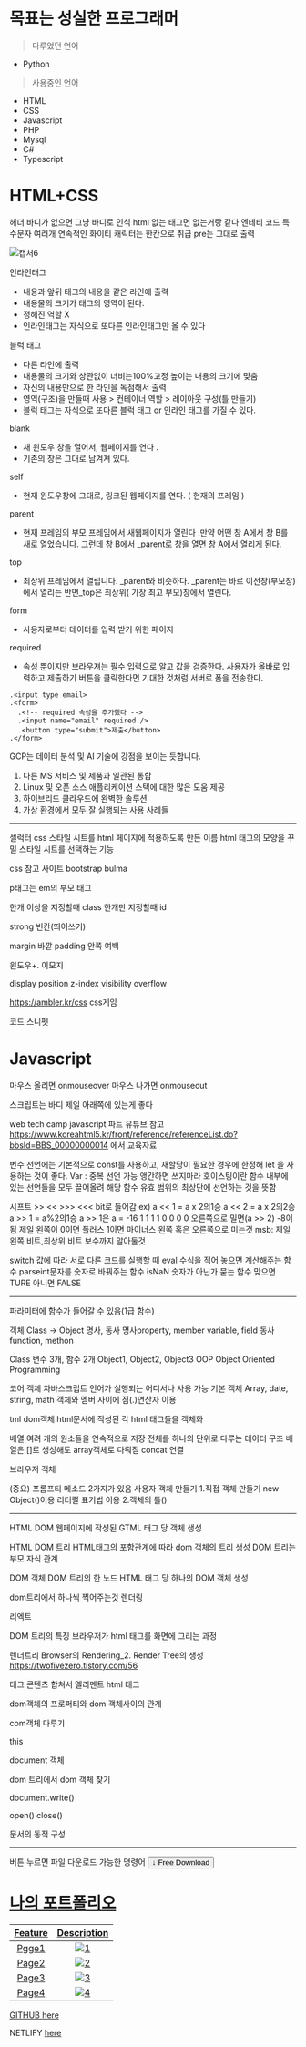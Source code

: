 # 목표는 성실한 프로그래머
>다루었던 언어
- Python

>사용중인 언어
- HTML
- CSS
- Javascript
- PHP
- Mysql 
- C#
- Typescript

# HTML+CSS

헤더 바디가 없으면 그냥 바디로 인식
html 없는 태그면 없는거랑 같다
엔테티 코드 특수문자
여러개 연속적인 화이티 캐릭터는 한칸으로 취급
pre는 그대로 출력

![캡처6](https://user-images.githubusercontent.com/80075223/204142494-7a843763-70be-475e-bc73-694451631f56.PNG)

인라인태그  
+ 내용과 앞뒤 태그의 내용을 같은 라인에 출력
+ 내용물의 크기가 태그의 영역이 된다.
+ 정해진 역할 X
+ 인라인태그는 자식으로 또다른 인라인태그만 올 수 있다

블럭 태그 
* 다른 라인에 출력
* 내용물의 크기와 상관없이 너비는100%고정 높이는 내용의 크기에 맞춤
* 자신의 내용만으로 한 라인을 독점해서 출력
* 영역(구조)을 만들때 사용 > 컨테이너 역할 > 레이아웃 구성(틀 만들기)
* 블럭 태그는 자식으로 또다른 블럭 태그 or 인라인 태그를 가질 수 있다.

blank
* 새 윈도우 창을 열어서, 웹페이지를 연다	. 
* 기존의 창은 그대로 남겨져 있다.

self 
* 현재 윈도우창에 그대로, 링크된 웹페이지를 연다. ( 현재의 프레임 )

parent 
* 현재 프레임의 부모 프레임에서 새웹페이지가 열린다 .만약 어떤 창 A에서 창 B를 새로 열었습니다. 그런데 창 B에서 _parent로 창을 열면 창 A에서 열리게 된다.

top 
* 최상위 프레임에서 열립니다. _parent와 비슷하다.  _parent는 바로 이전창(부모창)에서 열리는 반면_top은 최상위( 가장 최고 부모)창에서 열린다.

form
* 사용자로부터 데이터를 입력 받기 위한 페이지

required 
* 속성 뿐이지만 브라우져는 필수 입력으로 알고 값을 검증한다. 사용자가 올바로 입력하고 제출하기 버튼을 클릭한다면 기대한 것처럼 서버로 폼을 전송한다.

```
.<input type email>
.<form>
  .<!-- required 속성을 추가했다 -->
  .<input name="email" required />
  .<button type="submit">제출</button>
.</form>
```

GCP는 데이터 분석 및 AI 기술에 강점을 보이는 듯합니다. 
1. 다른 MS 서비스 및 제품과 일관된 통합
2. Linux 및 오픈 소스 애플리케이션 스택에 대한 많은 도움 제공
3. 하이브리드 클라우드에 완벽한 솔루션
4. 가상 환경에서 모두 잘 실행되는 사용 사례들
   
------------------------------------------------------------------------------
   
셀럭터 css 스타일 시트를 html 페이지에 적용하도록 만든 이름
html 태그의 모양을 꾸밀 스타일 시트를 선택하는 기능

css 참고 사이트
bootstrap
bulma

p태그는 em의 부모 태그

한개 이상을 지정할때 class
한개만 지정할때 id

strong 빈칸(띄어쓰기)

margin 바깥
padding 안쪽 여백

윈도우+. 이모지

display
position
z-index
visibility
overflow

https://ambler.kr/css   css게임

코드 스니펫

# Javascript

마우스 올리면 onmouseover 마우스 나가면 onmouseout

스크립트는 바디 제일 아래쪽에 있는게 좋다

web tech camp  javascript 파트 유튜브 참고
https://www.koreahtml5.kr/front/reference/referenceList.do?bbsId=BBS_00000000014 에서 교육자료

변수 선언에는 기본적으로 const를 사용하고, 재할당이 필요한 경우에 한정해 let 을 사용하는 것이 좋다.
Var : 중복 선언 가능 앵간하면 쓰지마라
호이스팅이란 함수 내부에 있는 선언들을 모두 끌어올려 해당 함수 유효 범위의 최상단에 선언하는 것을 뜻함

시프트 >> << >>> <<< bit로 들어감  ex) a << 1 = a x 2의1승  a << 2 = a x 2의2승 a >> 1 = a%2의1승  a >> 1은 a = -16  1 1 1 1 0 0 0 0  오른쪽으로 밀면(a >> 2) -8이 됨  제일 왼쪽이 0이면 플러스 1이면 마이너스
왼쪽 혹은 오른쪽으로 미는것
msb: 제일 왼쪽 비트,최상위 비트
보수까지 알아둘것

switch 값에 따라 서로 다른 코드를 실행할 때
eval 수식을 적어 놓으면 계산해주는 함수
parseint문자를 숫자로 바꿔주는 함수
isNaN 숫자가 아닌가 묻는 함수 맞으면 TURE 아니면 FALSE

-------------------------------------------------------
파라미터에 함수가 들어갈 수 있음(1급 함수)

객체
Class -> Object
명사, 동사
명사property, member variable, field
동사function, methon

Class
   변수 3개, 함수 2개
Object1, Object2,  Object3
OOP Object Oriented Programming 

코어 객체
자바스크립트 언어가 실행되는 어디서나 사용 가능 기본 객체
Array, date, string, math
객체와 멤버 사이에 점(.)연산자 이용

tml dom객체
html문서에 작성된 각 html 태그들을 객체화

배열
여려 개의 원소들을 연속적으로 저장
전체를 하나의 단위로 다루는 데이터 구조
배열은 []로 생성해도 array객체로 다뤄짐
concat 연결

브라우저 객체

(중요)
프롬프티 메소드 2가지가 있음
사용자 객체 만들기
1.직접 객체 만들기
new 
 Object()이용
리터럴 표기법 이용
2.객체의 틀()

----------------------------------------------
HTML DOM
웹페이지에 작성된 GTML 태그 당 객체 생성

HTML DOM 트리
HTML태그의 포함관계에 따라 dom 객체의 트리 생성
DOM 트리는 부모 자식 관계

DOM 객체
DOM 트리의 한 노드
HTML 태그 당 하나의 DOM 객체 생성

dom트리에서 하나씩 찍어주는것 렌더링

리엑트

DOM 트리의 특징
브라우저가 html 태그를 화면에 그리는 과정

렌더트리
Browser의 Rendering_2. Render Tree의 생성 https://twofivezero.tistory.com/56

태그 콘텐츠 합쳐서 엘리멘트
html 태그

dom객체의 프로퍼티와 dom 객체사이의 관계

com객체 다루기

this

document 객체

dom 트리에서 dom 객체 찾기

document.write()

open() close()

문서의 동적 구성

----------------------------------------------------------------
버튼 누르면 파일 다운로드 가능한 명령어
<a href="" download=""><button>↓ Free Download</button>

# 나의 포트폴리오

|Feature|Description|
|:--:|:--:|
|Pgge1|![1](https://user-images.githubusercontent.com/80075223/204162967-7ff4e882-a924-470e-9c81-5c75116eb36e.PNG)
|Page2|![2](https://user-images.githubusercontent.com/80075223/204162977-0db6c820-b4ac-41c8-a5dd-d35810044ea4.PNG)
|Page3|![3](https://user-images.githubusercontent.com/80075223/204162985-e2b14886-008e-4be7-b54f-5e68fd08ceed.PNG)
|Page4|![4](https://user-images.githubusercontent.com/80075223/204162993-2b13abb0-482c-4fe6-91dc-3f328f2693ab.PNG)

   
GITHUB [here](https://rhkdtjq0915.github.io/Portpolio/)

NETLIFY [here](https://cerulean-blini-40f9b7.netlify.app)
